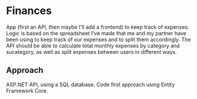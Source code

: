 # Finances
App (first an API, then maybe I'll add a frontend) to keep track of expenses. 
Logic is based on the spreadsheet I've made that me and my partner have been using to keep track of our expenses and to split them accordingly.
The API should be able to calculate total monthly expenses by category and sucategory, as well as split expenses between users in different ways.

## Approach
ASP.NET API, using a SQL database. Code first approach using Entity Framework Core.